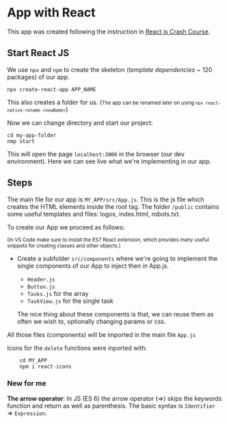 # App with React

This app was created following the instruction in [React js Crash Course](https://www.youtube.com/watch?v=w7ejDZ8SWv8).

## Start React JS
We use `npx` and `npm` to create the skeleton (*template dependencies* ~ 120 packages) of our app.

    npx create-react-app APP_NAME

This also creates a folder for us.
(<small>The app can be renamed later on using `npx react-native-rename <newName>`</small>)

Now we can change directory and start our project:

    cd my-app-folder
    nmp start

This will open the page `localhost:3000` in the browser (our dev environment). Here we can see live what we're implementing in our app.

## Steps

The main file for our app is `MY_APP/src/App.js`. This is the js file which creates the HTML elements inside the root tag. 
The folder `/public` contains some useful templates and files: logos, index.html, robots.txt.

To create our App we proceed as follows:

<small>(In VS Code make sure to install the ES7 React extension, which provides many useful snippets for creating classes and other objects.)</small>

+ Create a subfolder `src/components` where we're going to implement the single components of our App to inject then in App.js.
    + `Header.js` 
    + `Button.js`
    + `Tasks.js` for the array
    + `TaskView.js` for the single task



    The nice thing about these components is that, we can reuse them
    as often we wish to, optionally changing params or css.

All those files (components) will be imported in the main file `App.js`

Icons for the `delete` functions were inported with:
        
        cd MY_APP
        npm i react-icons

### New for me

**The arrow operator**:
In JS (ES 6) the arrow operator (=>) skips the keywords function and return as well as parenthesis. The basic syntax is `Identifier` => `Expression`.